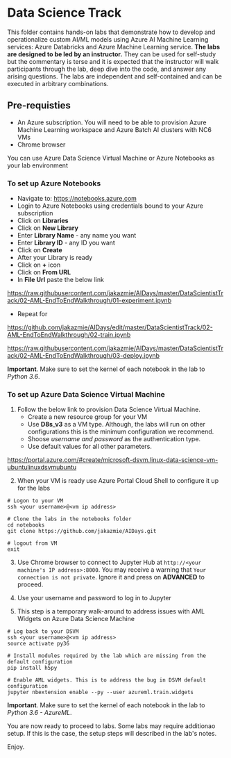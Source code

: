 # Data Science Track

This folder contains hands-on labs that demonstrate how to develop and operationalize custom AI/ML models using Azure AI Machine Learning services: Azure Databricks and Azure Machine Learning service. **The labs are designed to be led by an instructor.**  They can be used for self-study but the commentary is terse and it is expected
that the instructor will walk participants through the lab, deep dive into the code, and answer any arising questions. The labs are independent and self-contained and can be executed in arbitrary combinations. 


## Pre-requisties

- An Azure subscription. You will need to be able to provision Azure Machine Learning workspace and Azure Batch AI clusters with NC6 VMs
- Chrome browser

You can use Azure Data Science Virtual Machine or Azure Notebooks as your lab environment


### To set up Azure Notebooks

* Navigate to: https://notebooks.azure.com
* Login to Azure Notebooks using credentials bound to your Azure subscription
* Click on **Libraries**
* Click on **New Library**
* Enter **Library Name** - any name you want
* Enter **Library ID** - any ID you want
* Click on **Create**
* After your Library is ready
* Click on **+** icon
* Click on **From URL**
* In **File Url** paste the below link

https://raw.githubusercontent.com/jakazmie/AIDays/master/DataScientistTrack/02-AML-EndToEndWalkthrough/01-experiment.ipynb

* Repeat for

https://github.com/jakazmie/AIDays/edit/master/DataScientistTrack/02-AML-EndToEndWalkthrough/02-train.ipynb

https://raw.githubusercontent.com/jakazmie/AIDays/master/DataScientistTrack/02-AML-EndToEndWalkthrough/03-deploy.ipynb

**Important**. Make sure to set the kernel of each notebook in the lab to *Python 3.6*.





### To set up Azure Data Science Virtual Machine

1. Follow the below link to provision Data Science Virtual Machine. 
   - Create a new resource group for your VM
   - Use **D8s_v3** as a VM type. Although, the labs will run on other configurations this is the minimum configuration we recommend. 
   - Shoose *username and password* as the authentication type. 
   - Use default values for all other parameters.

 https://portal.azure.com/#create/microsoft-dsvm.linux-data-science-vm-ubuntulinuxdsvmubuntu

2. When your VM is ready use Azure Portal Cloud Shell to configure it up for the labs

```
# Logon to your VM
ssh <your username>@<vm ip address>

# Clone the labs in the notebooks folder
cd notebooks
git clone https://github.com/jakazmie/AIDays.git

# logout from VM
exit
```

3. Use Chrome browser to connect to Jupyter Hub at `http://<your machine's IP address>:8000`. You may receive a warning that `Your connection is not private`. Ignore it and press on **ADVANCED** to proceed.

3. Use your username and password to log in to Jupyter

4. This step is a temporary walk-around to address issues with AML Widgets on Azure Data Science Machine
```
# Log back to your DSVM
ssh <your username>@<vm ip address>
source activate py36

# Install modules required by the lab which are missing from the default configuration
pip install h5py

# Enable AML widgets. This is to address the bug in DSVM default configuration
jupyter nbextension enable --py --user azureml.train.widgets
```



**Important**. Make sure to set the kernel of each notebook in the lab to *Python 3.6 - AzureML*.



You are now ready to proceed to labs. Some labs may require additionao setup. If this is the case, the setup steps will described in the lab's notes.

Enjoy.
